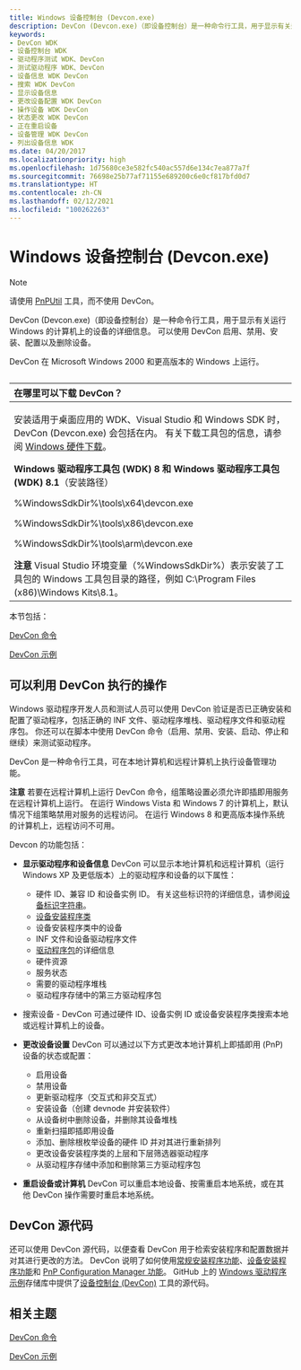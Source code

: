 ```yaml
---
title: Windows 设备控制台 (Devcon.exe)
description: DevCon (Devcon.exe)（即设备控制台）是一种命令行工具，用于显示有关运行 Windows 的计算机上的设备的详细信息。
keywords:
- DevCon WDK
- 设备控制台 WDK
- 驱动程序测试 WDK、DevCon
- 测试驱动程序 WDK、DevCon
- 设备信息 WDK DevCon
- 搜索 WDK DevCon
- 显示设备信息
- 更改设备配置 WDK DevCon
- 操作设备 WDK DevCon
- 状态更改 WDK DevCon
- 正在重启设备
- 设备管理 WDK DevCon
- 列出设备信息 WDK
ms.date: 04/20/2017
ms.localizationpriority: high
ms.openlocfilehash: 1d75680ce3e582fc540ac557d6e134c7ea877a7f
ms.sourcegitcommit: 76698e25b77af71155e689200c6e0cf817bfd0d7
ms.translationtype: HT
ms.contentlocale: zh-CN
ms.lasthandoff: 02/12/2021
ms.locfileid: "100262263"
---
```

# <a name="windows-device-console-devconexe"></a>Windows 设备控制台 (Devcon.exe)

> [!NOTE]
> 请使用 [PnPUtil](pnputil.md) 工具，而不使用 DevCon。
> 


DevCon (Devcon.exe)（即设备控制台）是一种命令行工具，用于显示有关运行 Windows 的计算机上的设备的详细信息。 可以使用 DevCon 启用、禁用、安装、配置以及删除设备。

DevCon 在 Microsoft Windows 2000 和更高版本的 Windows 上运行。

## <span id="ddk_devcon_tools"></span><span id="DDK_DEVCON_TOOLS"></span>


<table>
<colgroup>
<col width="100%" />
</colgroup>
<thead>
<tr class="header">
<th align="left">在哪里可以下载 DevCon？</th>
</tr>
</thead>
<tbody>
<tr class="odd">
<td align="left"><p>安装适用于桌面应用的 WDK、Visual Studio 和 Windows SDK 时，DevCon (Devcon.exe) 会包括在内。 有关下载工具包的信息，请参阅 <a href="/windows-hardware/drivers/download-the-wdk" data-raw-source="[Windows Hardware Downloads](../download-the-wdk.md)">Windows 硬件下载</a>。</p>
<p><strong>Windows 驱动程序工具包 (WDK) 8 和 Windows 驱动程序工具包 (WDK) 8.1</strong>（安装路径）</p>
<p>%WindowsSdkDir%\tools\x64\devcon.exe</p>
<p>%WindowsSdkDir%\tools\x86\devcon.exe</p>
<p>%WindowsSdkDir%\tools\arm\devcon.exe</p>
<div class="alert">
<strong>注意</strong>  Visual Studio 环境变量（%WindowsSdkDir%）表示安装了工具包的 Windows 工具包目录的路径，例如 C:\Program Files (x86)\Windows Kits\8.1。
</div>
<div>
 
</div></td>
</tr>
</tbody>
</table>

 

本节包括：

[DevCon 命令](devcon-general-commands.md)

[DevCon 示例](devcon-examples.md)

## <a name="span-idwhat_you_can_do_with_devconspanspan-idwhat_you_can_do_with_devconspanspan-idwhat_you_can_do_with_devconspanwhat-you-can-do-with-devcon"></a><span id="What_you_can_do_with_DevCon"></span><span id="what_you_can_do_with_devcon"></span><span id="WHAT_YOU_CAN_DO_WITH_DEVCON"></span>可以利用 DevCon 执行的操作


Windows 驱动程序开发人员和测试人员可以使用 DevCon 验证是否已正确安装和配置了驱动程序，包括正确的 INF 文件、驱动程序堆栈、驱动程序文件和驱动程序包。 你还可以在脚本中使用 DevCon 命令（启用、禁用、安装、启动、停止和继续）来测试驱动程序。

DevCon 是一种命令行工具，可在本地计算机和远程计算机上执行设备管理功能。

**注意** 若要在远程计算机上运行 DevCon 命令，组策略设置必须允许即插即用服务在远程计算机上运行。 在运行 Windows Vista 和 Windows 7 的计算机上，默认情况下组策略禁用对服务的远程访问。 在运行 Windows 8 和更高版本操作系统的计算机上，远程访问不可用。

 

Devcon 的功能包括：

-   **显示驱动程序和设备信息** DevCon 可以显示本地计算机和远程计算机（运行 Windows XP 及更低版本）上的驱动程序和设备的以下属性：
    -   硬件 ID、兼容 ID 和设备实例 ID。 有关这些标识符的详细信息，请参阅[设备标识字符串](../install/device-identification-strings.md)。
    -   [设备安装程序类](../install/overview-of-device-setup-classes.md)
    -   设备安装程序类中的设备
    -   INF 文件和设备驱动程序文件
    -   [驱动程序包](../install/components-of-a-driver-package.md)的详细信息
    -   硬件资源
    -   服务状态
    -   需要的驱动程序堆栈
    -   驱动程序存储中的第三方驱动程序包
-   搜索设备 - DevCon 可通过硬件 ID、设备实例 ID 或设备安装程序类搜索本地或远程计算机上的设备。

-   **更改设备设置** DevCon 可以通过以下方式更改本地计算机上即插即用 (PnP) 设备的状态或配置：
    -   启用设备
    -   禁用设备
    -   更新驱动程序（交互式和非交互式）
    -   安装设备（创建 devnode 并安装软件）
    -   从设备树中删除设备，并删除其设备堆栈
    -   重新扫描即插即用设备
    -   添加、删除根枚举设备的硬件 ID 并对其进行重新排列
    -   更改设备安装程序类的上层和下层筛选器驱动程序
    -   从驱动程序存储中添加和删除第三方驱动程序包
-   **重启设备或计算机** DevCon 可以重启本地设备、按需重启本地系统，或在其他 DevCon 操作需要时重启本地系统。

## <a name="span-iddevcon_source_codespanspan-iddevcon_source_codespanspan-iddevcon_source_codespandevcon-source-code"></a><span id="DevCon_source_code"></span><span id="devcon_source_code"></span><span id="DEVCON_SOURCE_CODE"></span>DevCon 源代码


还可以使用 DevCon 源代码，以便查看 DevCon 用于检索安装程序和配置数据并对其进行更改的方法。 DevCon 说明了如何使用[常规安装程序功能](/previous-versions/ff544985(v=vs.85))、[设备安装程序功能](/previous-versions/ff541299(v=vs.85))和 [PnP Configuration Manager 功能](/previous-versions/ff549713(v=vs.85))。 GitHub 上的 [Windows 驱动程序示例](https://github.com/Microsoft/Windows-driver-samples)存储库中提供了[设备控制台 (DevCon)](https://github.com/Microsoft/Windows-driver-samples/tree/master/setup/devcon) 工具的源代码。

## <a name="span-idrelated_topicsspanrelated-topics"></a><span id="related_topics"></span>相关主题


[DevCon 命令](devcon-general-commands.md)

[DevCon 示例](devcon-examples.md)

